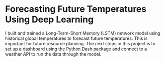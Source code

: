 # Forecasting Future Temperatures Using Deep Learning

I built and trained a Long-Term-Short Memory (LSTM) network model using historical global temperatures to forecast future temperatures. This is important for future resource planning. The next steps in this project is to set up a dashboard using the Python Dash package and connect to a weather API to run the data through the model.
